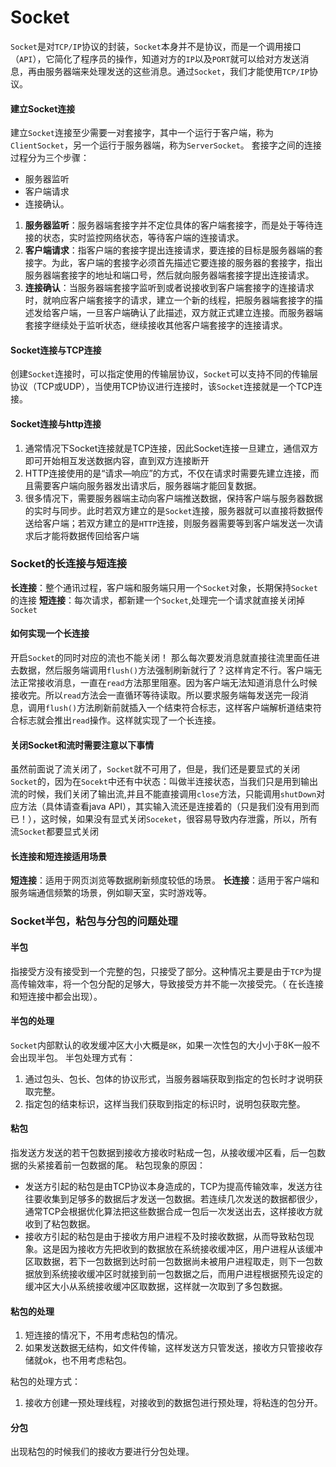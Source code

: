 # Socket
`Socket`是对`TCP/IP`协议的封装，`Socket`本身并不是协议，而是一个调用接口（`API`），它简化了程序员的操作，知道对方的`IP`以及`PORT`就可以给对方发送消息，再由服务器端来处理发送的这些消息。通过`Socket`，我们才能使用`TCP/IP`协议。
#### 建立Socket连接
建立`Socket`连接至少需要一对套接字，其中一个运行于客户端，称为`ClientSocket`，另一个运行于服务器端，称为`ServerSocket`。
套接字之间的连接过程分为三个步骤：

* 服务器监听
* 客户端请求
* 连接确认。

1. **服务器监听**：服务器端套接字并不定位具体的客户端套接字，而是处于等待连接的状态，实时监控网络状态，等待客户端的连接请求。
2. **客户端请求**：指客户端的套接字提出连接请求，要连接的目标是服务器端的套接字。为此，客户端的套接字必须首先描述它要连接的服务器的套接字，指出服务器端套接字的地址和端口号，然后就向服务器端套接字提出连接请求。
3. **连接确认**：当服务器端套接字监听到或者说接收到客户端套接字的连接请求时，就响应客户端套接字的请求，建立一个新的线程，把服务器端套接字的描述发给客户端，一旦客户端确认了此描述，双方就正式建立连接。而服务器端套接字继续处于监听状态，继续接收其他客户端套接字的连接请求。

#### Socket连接与TCP连接
创建`Socket`连接时，可以指定使用的传输层协议，`Socket`可以支持不同的传输层协议（TCP或UDP），当使用TCP协议进行连接时，该`Socket`连接就是一个TCP连接。

#### Socket连接与http连接
1. 通常情况下Socket连接就是TCP连接，因此Socket连接一旦建立，通信双方即可开始相互发送数据内容，直到双方连接断开
2. HTTP连接使用的是“请求—响应”的方式，不仅在请求时需要先建立连接，而且需要客户端向服务器发出请求后，服务器端才能回复数据。
3. 很多情况下，需要服务器端主动向客户端推送数据，保持客户端与服务器数据的实时与同步。此时若双方建立的是`Socket`连接，服务器就可以直接将数据传送给客户端；若双方建立的是`HTTP`连接，则服务器需要等到客户端发送一次请求后才能将数据传回给客户端

### Socket的长连接与短连接
**长连接**：整个通讯过程，客户端和服务端只用一个`Socket`对象，长期保持`Socket`的连接
**短连接**：每次请求，都新建一个`Socket`,处理完一个请求就直接关闭掉`Socket`
#### 如何实现一个长连接
开启`Socket`的同时对应的流也不能关闭！
那么每次要发消息就直接往流里面任进去数据，然后服务端调用`flush()`方法强制刷新就行了？这样肯定不行。客户端无法正常接收消息，一直在`read`方法那里阻塞。因为客户端无法知道消息什么时候接收完。所以`read`方法会一直循环等待读取。所以要求服务端每发送完一段消息，调用`flush()`方法刷新前就插入一个结束符合标志，这样客户端解析道结束符合标志就会推出`read`操作。这样就实现了一个长连接。

#### 关闭Socket和流时需要注意以下事情
虽然前面说了流关闭了，`Socket`就不可用了，但是，我们还是要显式的关闭`Socket`的，因为在`Socekt`中还有中状态：叫做半连接状态，当我们只是用到输出流的时候，我们关闭了输出流,并且不能直接调用`close`方法，只能调用`shutDown`对应方法（具体请查看java API），其实输入流还是连接着的（只是我们没有用到而已！），这时候，如果没有显式关闭`Soceket`，很容易导致内存泄露，所以，所有流`Socket`都要显式关闭

#### 长连接和短连接适用场景
**短连接**：适用于网页浏览等数据刷新频度较低的场景。
**长连接**：适用于客户端和服务端通信频繁的场景，例如聊天室，实时游戏等。

### Socket半包，粘包与分包的问题处理
#### 半包
指接受方没有接受到一个完整的包，只接受了部分。这种情况主要是由于`TCP`为提高传输效率，将一个包分配的足够大，导致接受方并不能一次接受完。（ 在长连接和短连接中都会出现）。 
#### 半包的处理
`Socket`内部默认的收发缓冲区大小大概是`8K`，如果一次性包的大小小于8K一般不会出现半包。
半包处理方式有：

1. 通过包头、包长、包体的协议形式，当服务器端获取到指定的包长时才说明获取完整。
2. 指定包的结束标识，这样当我们获取到指定的标识时，说明包获取完整。

#### 粘包
指发送方发送的若干包数据到接收方接收时粘成一包，从接收缓冲区看，后一包数据的头紧接着前一包数据的尾。
粘包现象的原因：

* 发送方引起的粘包是由TCP协议本身造成的，TCP为提高传输效率，发送方往往要收集到足够多的数据后才发送一包数据。若连续几次发送的数据都很少，通常TCP会根据优化算法把这些数据合成一包后一次发送出去，这样接收方就收到了粘包数据。
* 接收方引起的粘包是由于接收方用户进程不及时接收数据，从而导致粘包现象。这是因为接收方先把收到的数据放在系统接收缓冲区，用户进程从该缓冲区取数据，若下一包数据到达时前一包数据尚未被用户进程取走，则下一包数据放到系统接收缓冲区时就接到前一包数据之后，而用户进程根据预先设定的缓冲区大小从系统接收缓冲区取数据，这样就一次取到了多包数据。

#### 粘包的处理
1. 短连接的情况下，不用考虑粘包的情况。
2. 如果发送数据无结构，如文件传输，这样发送方只管发送，接收方只管接收存储就ok，也不用考虑粘包。

粘包的处理方式：

1. 接收方创建一预处理线程，对接收到的数据包进行预处理，将粘连的包分开。
#### 分包
出现粘包的时候我们的接收方要进行分包处理。


